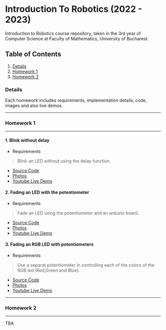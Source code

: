 # Introduction To Robotics (2022 - 2023)
 Introduction to Robotics course repository, taken in the 3rd year of Computer Science at Faculty of Mathematics, University of Bucharest.
 
 
 ## Table of Contents
 1. [Details](#details)
 2. [Homework 1](#homework-1)
 3. [Homework 2](#homework-2)
 
 
 ### Details
 Each homework includes requirements, implementation details, code, images and also live demos.

 ---
 ### Homework 1
 ---
 #### 1. Blink without delay
  - Requirements
  > Blink an LED without using the delay function.
  - [Source Code](https://github.com/tavi22/IntroductionToRobotics/blob/main/homework1/homework1_p1_OM/homework1_p1_OM.ino)
  - [Photos](https://github.com/tavi22/IntroductionToRobotics)
  - [Youtube Live Demo](https://github.com/tavi22/IntroductionToRobotics)
  
 #### 2. Fading an LED with the potentiometer
  - Requirements
  > Fade an LED using the potentiometer and an arduino board.
  - [Source Code](https://github.com/tavi22/IntroductionToRobotics/blob/main/homework1/homework1_p2_OM/homework1_p2_OM.ino)
  - [Photos](https://github.com/tavi22/IntroductionToRobotics)
  - [Youtube Live Demo](https://github.com/tavi22/IntroductionToRobotics)
  
 #### 3. Fading an RGB LED with potentiometers
  - Requirements
  > Use a separat potentiometer in controlling each of the colors of the RGB led (Red,Green and Blue).
  - [Source Code](https://github.com/tavi22/IntroductionToRobotics/blob/main/homework1/homework1_p2_OM/homework1_p2_OM.ino)
  - [Photos](https://github.com/tavi22/IntroductionToRobotics)
  - [Youtube Live Demo](https://github.com/tavi22/IntroductionToRobotics)
  
  ---
  ### Homework 2
  ---
  TBA
  
